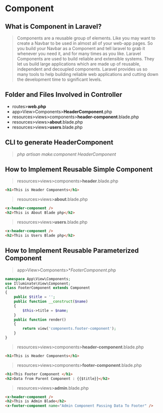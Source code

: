 # Component
## What is Component in Laravel?
> Components are a reusable group of elements. Like you may want to create a Navbar to be used in almost all of your web-app pages. So you build your Navbar as a Component and tell laravel to grab it whenever you need it, and for many times as you like.
> Laravel Components are used to build reliable and extensible systems. They let us build large applications which are made up of reusable, independent and decoupled components. Laravel provides us so many tools to help building reliable web applications and cutting down the development time to significant levels.
## Folder and Files Involved in Controller
* routes>**web.php**
* app>View>Components>**HeaderComponent**.php
* resources>views>components>**header-component**.blade.php
* resources>views>**about**.blade.php
* resources>views>**users**.blade.php
## CLI to generate HeaderComponent
> *php artisan make:component HeaderComponent*

## How to Implement Reusable Simple Component
> resources>views>components>**header**.blade.php
```html
<h1>This is Header Components</h1>
```
> resources>views>**about**.blade.php
```html
<x-header-component />
<h2>This is About Blade php</h2>
```
> resources>views>**users**.blade.php
```html
<x-header-component />
<h2>This is Users Blade php</h2>
```
## How to Implement Reusable Parameterized Component
> app>View>Components>**FooterComponent*.php
```php
namespace App\View\Components;
use Illuminate\View\Component;
class FooterComponent extends Component
{
    public $title = '';
    public function __construct($name)
    {
        $this->title = $name;
    }
    public function render()
    {
        return view('components.footer-component');
    }
}
```
> resources>views>components>**header-component**.blade.php
```html
<h1>This is Header Components</h1>
```
> resources>views>components>**footer-component**.blade.php
```html
<h1>This Footer Component </h1>
<h2>Data from Parent Component : {{$title}}</h2>
```
> resources>views>**admin**.blade.php
```html
<x-header-component />
<h2>This is Admin Blade</h2>
<x-footer-component name="Admin Component Passing Data To Footer" />
```
